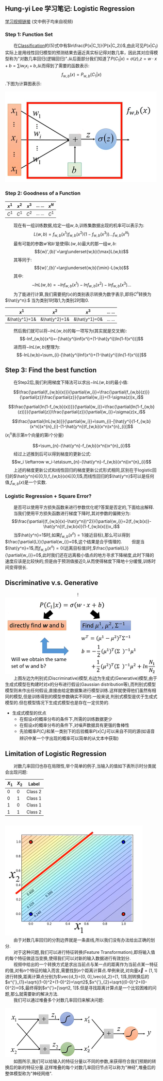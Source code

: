 ## Hung-yi Lee 学习笔记: Logistic Regression
[学习视频链接](https://www.bilibili.com/video/av48285039/?p=10) (文中例子均来自视频)<br/>
### Step 1: Function Set
&emsp;&emsp;在[Classification](https://github.com/171498290/Hung-yi-Lee-DL-notes/blob/master/classification/classification.md)的(5)式中有$ln\frac{P(x|C_1)}{P(x|C_2)}$,由此可见$P(x|C_1)$实际上是用线性回归模型的预测结果去逼近真实标记得对数几率，因此其对应得模型称为"对数几率回归(逻辑回归)".从后面部分我们知道了$P(C_1|x)=\sigma(z)$,$z=w·x+b=\sum{i}w_ix_i+b$,从而得到了需要的函数表示:$$f_{w,b}(x)=P_{w,b}(C_1|x)$$.下图为计算图表示:<br/>
&emsp;&emsp;&emsp;&emsp;&emsp;&emsp;&emsp;&emsp;&emsp;&emsp;&emsp;&emsp;&emsp;&emsp;&emsp;&emsp;&emsp;![图1_对数几率回归的计算图表示](1.png)
### Step 2: Goodness of a Function
| $x^1$  | $x^2$  | $x^3$  | ... ... | $x^N$ |
| ------ | ------ | ------ | ------  | ----- |
| $C^1$  | $C^1$  | $C^2$  | ... ... | $C^1$ |

&emsp;&emsp;现在有一组训练数据,给定一组$w,b$,训练集数据出现的机率可以表示为:
$$L(w,b)=f_{w,b}(x^1)f_{w,b}(x^2)(1-f_{w,b}(x^3))...f_{w,b}(x^N)$$
&emsp;&emsp;最有可能的参数${w}'$和${b}'$是使得$L(w,b)$最大的那一组$w,b$:
$${w}',{b}'=\arg\underset{w,b}{\max}L(w,b)$$
&emsp;&emsp;其等同于:
$${w}',{b}'=\arg\underset{w,b}{\min}-L(w,b)$$
&emsp;&emsp;其中:
$$-lnL(w,b)=-lnf_{w,b}(x^1)-lnf_{w,b}(x^2)-lnf_{w,b}(x^3)...$$
&emsp;&emsp;为了能进行计算,我们需要把$f(x)$的类别表示转换为数字表示,即将$C^n$转换为$\hat{y^n}:$ 当为类别1时取1,为类别2时取0.<br/>

| $x^1$  | $x^2$  | $x^3$  | ... ... |
| ------ | ------ | ------ | ------  |
| &\hat{y^1}=1& | &\hat{y^2}=1& | &\hat{y^1}=0& | ... ... |

&emsp;&emsp;然后我们就可以将$-lnL(w,b)$的每一项写为(其实就是交叉熵):
$$-lnf_{w,b}(x^i)=-[\hat{y^i}inf(x^i)+(1-\hat{y^i})ln(1-f(x^i))]$$
&emsp;&emsp;进而将$-lnL(w,b)$整理为:
$$-lnL(w,b)=\sum_{i}-[\hat{y^i}lnf(x^i)+(1-\hat{y^i})ln(1-f(x^i))]$$
## Step 3: Find the best function
&emsp;&emsp;在Step2后,我们利用梯度下降法可以求出$-lnL(w,b)$的最小值:

$$\frac{\partial{f_{w,b}(x)}}{\partial{w_i}}=\frac{\partial{f_{w,b}(z)}}{\partial{z}}\frac{\partial{z}}{\partial{w_i}}=(1-\sigma(z))x_i$$

$$\frac{\partial{ln(1-f_{w,b}(x))}}{\partial{w_i}}=\frac{\partial{ln(1-f_{w,b}(z))}}{\partial{z}}\frac{\partial{z}}{\partial{w_i}}=\sigma(z)x_i$$

$$\frac{\partial{lnL(w,b)}}{\partial{w_i}}=\sum_{i}-[\hat{y^i}(1-f_{w,b}(x^n))x^{n}_{i}-(1-\hat{y^n})f_{w,b}(x^n)x^{n}_{i}]$$($x^{n}_{i}$表示第n个向量的第i个分量)

$$=\sum_{n}-(\hat{y^n}-f_{w,b}(x^n))x^{n}_{i}$$
&emsp;&emsp;经过上述推到后可以得到梯度的更新公式:
$$w_i \leftarrow w_i-\eta\sum_{n}-(\hat{y^n}-f_{w,b}(x^n))x^{n}_{i}$$
&emsp;&emsp;上述的梯度更新公式和线性回归的梯度更新公式形式相同,区别在于logistic回归的$\hat{y^n}∈{0,1},f_{w,b}(x)∈[0,1]$,而线性回归的$\hat{y^n}$可以是任何值,$f_{w,b}(x)$是一个实数.
### Logistic Regression + Square Error?
&emsp;&emsp;是否可以使用平方损失函数来进行参数优化呢?答案是否定的,下面给出解释.
&emsp;&emsp;当我们使用平方损失函数进行梯度下降时,其对参数的偏微分为:
$$\frac{\partial{(f_{w,b}(x)-\hat{y^n})^2}}{\partial{w_i}}=2(f_{w,b(x)}-\hat{y^n})f_{w,b(x)}(1-f_{w,b(x)})x_i$$
&emsp;&emsp;当$\hat{y^n}=1$时,如果$f_{w,b}(x^n)=1$(接近目标),那么可以得到$\frac{\partial{L}}{\partial{w_i}}=0$,这个结果是合乎情理的.
&emsp;&emsp;但是当$\hat{y^n}=1$,而$f_{w,b}(x^n)=0$(远离目标值)时,$\frac{\partial{L}}{\partial{w_i}}=0$,此时我们还在远离极小值点的地方寻求下降梯度,此时下降的速度应该是比较快的,但是由于预测值接近0,从而使得梯度下降地十分缓慢,训练时间变得很长.
## Discriminative v.s. Generative
&emsp;&emsp;&emsp;&emsp;&emsp;&emsp;&emsp;&emsp;&emsp;&emsp;&emsp;&emsp;&emsp;&emsp;&emsp;&emsp;&emsp;!![图2_判别式模型vs生成式模型](2.png)<br/>
&emsp;&emsp;上图左边为判别式(Discriminative)模型,右边为生成式(Generative)模型,由于生成式模型在构建时对$x$的分布进行假设(Gaussian distribution等),而判别式模型模型则未作出任何假设,直接由给定数据集进行模型训练.这样就使得他们虽然有相同的模型,但是训练得到的模型参数确实不同的.一般来说,判别式模型是优于生成式模型的.但在模型情况下生成式模型也是存在一定优势的.

+ 生成式模型的优点
   + 在假设$x$的概率分布的条件下,所需的训练数据更少
   + 在假设$x$的概率分布的条件下,对噪声数据具有更强的鲁棒性
   + 先验概率$P(C_i)$和某一类别下的后验概率$P(x|C_i)$可以来自不同的源(如语音辨识中某一个字出现的概率可以简单的从文本中获取)
## Limitation of Logistic Regression
&emsp;&emsp;对数几率回归也存在局限性,举个简单的例子,当输入的值如下表所示时分类就会出现问题:

| $X_1$  | $X_2$  | Label  |
| ------ | ------ | ------ |
| 0  | 0  | Class 2  |
| 0  | 1  | Class 1  |
| 1  | 0  | Class 1  |
| 1  | 1  | Class 2  |

&emsp;&emsp;&emsp;&emsp;&emsp;&emsp;&emsp;&emsp;&emsp;&emsp;&emsp;&emsp;&emsp;&emsp;&emsp;&emsp;&emsp;![图3_对数几率回归的缺陷](3.png)<br/>
&emsp;&emsp;由于对数几率回归的分割边界就是一条直线,所以我们没有办法给出正确的划分.<br/>
&emsp;&emsp;对于这种问题,我们可以进行特征转换(Feature Transformation),即将输入值的每个特征做适当变换,使得我们可以对新的输入数据进行有效划分.<br/>
&emsp;&emsp;视频中给出的一个转换方式是求出当前点与某一点的距离作为当前点某一特征的值,对有$n$个特征的输入而言,需要找到$n$个距离计算点.举例来说,对向量$\vec{x}=[1, 1]$进行转换,距离计算点分别为$\vec{d_1}=[0, 0],\vec{d_2}=[1, 1]$,则转换后的$x^{'}_{1}=\sqrt{(1-0)^2+(1-0)^2}=\sqrt2$,$x^{'}_{2}=\sqrt{(0-0)^2+(0-0)^2}=0$,最终得到$x^{'}=[\sqrt2, 1]$.但是寻找距离计算点是一个比较困难的问题,那么就需要新的解决方法.<br/>
&emsp;&emsp;我们可以通过堆叠多个对数几率回归来解决问题:
&emsp;&emsp;&emsp;&emsp;&emsp;&emsp;&emsp;&emsp;&emsp;&emsp;&emsp;&emsp;&emsp;&emsp;&emsp;&emsp;&emsp;![图4_对数几率回归模型堆叠](4.png)<br/>
&emsp;&emsp;如图所示,我们可以给输入的特征分量以不同的参数,来获得符合我们预期的转换后的新的特征分量.这样堆叠的每个对数几率回归节点可以称为"神经",堆叠后的整体模型称为"神经网络".<br/>